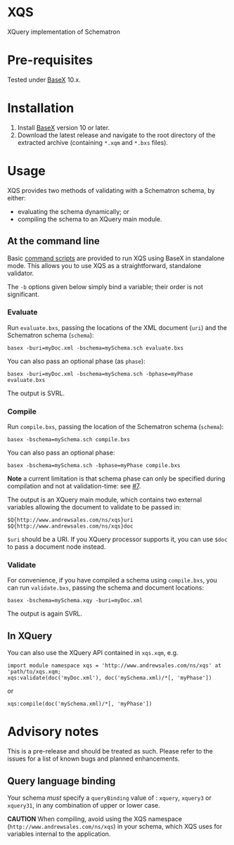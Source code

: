 # XQS
XQuery implementation of Schematron

# Pre-requisites
Tested under [BaseX](https://basex.org/) 10.x.

# Installation
1. Install [BaseX](https://basex.org/download/) version 10 or later.
1. Download the latest release and navigate to the root directory of the extracted archive (containing `*.xqm` and `*.bxs` files).

# Usage
XQS provides two methods of validating with a Schematron schema, by either:

- evaluating the schema dynamically; or
- compiling the schema to an XQuery main module.

## At the command line

Basic [command scripts](https://docs.basex.org/wiki/Commands#Command_Scripts) are provided to run XQS using BaseX in standalone mode. This allows you to use XQS as a straightforward, standalone validator.

The `-b` options given below simply bind a variable; their order is not significant.

### Evaluate

Run `evaluate.bxs`, passing the locations of the XML document (`uri`) and the Schematron schema (`schema`):

    basex -buri=myDoc.xml -bschema=mySchema.sch evaluate.bxs
    
You can also pass an optional phase (as `phase`):

    basex -buri=myDoc.xml -bschema=mySchema.sch -bphase=myPhase evaluate.bxs

The output is SVRL.

### Compile

Run `compile.bxs`, passing the location of the Schematron schema (`schema`):

    basex -bschema=mySchema.sch compile.bxs
    
You can also pass an optional phase:

    basex -bschema=mySchema.sch -bphase=myPhase compile.bxs
    
**Note** a current limitation is that schema phase can only be specified during compilation and not at validation-time: see [#7](https://github.com/AndrewSales/XQS/issues/7).

The output is an XQuery main module, which contains two external variables allowing the document to validate to be passed in:

    $Q{http://www.andrewsales.com/ns/xqs}uri
    $Q{http://www.andrewsales.com/ns/xqs}doc
    
`$uri` should be a URI. If you XQuery processor supports it, you can use `$doc` to pass a document node instead. 

### Validate

For convenience, if you have compiled a schema using `compile.bxs`, you can run `validate.bxs`, passing the schema and document locations:

    basex -bschema=mySchema.xqy -buri=myDoc.xml
    
The output is again SVRL.

## In XQuery
You can also use the XQuery API contained in `xqs.xqm`, e.g.

    import module namespace xqs = 'http://www.andrewsales.com/ns/xqs' at 'path/to/xqs.xqm;
    xqs:validate(doc('myDoc.xml'), doc('mySchema.xml)/*[, 'myPhase'])
    
or

    xqs:compile(doc('mySchema.xml)/*[, 'myPhase'])

# Advisory notes
This is a pre-release and should be treated as such.
Please refer to the issues for a list of known bugs and planned enhancements.

## Query language binding
Your schema *must* specify a `queryBinding` value of : `xquery`, `xquery3` or `xquery31`, in any combination of upper or lower case.

**CAUTION** When compiling, avoid using the XQS namespace (`http://www.andrewsales.com/ns/xqs`) in your schema, which XQS uses for variables internal to the application.